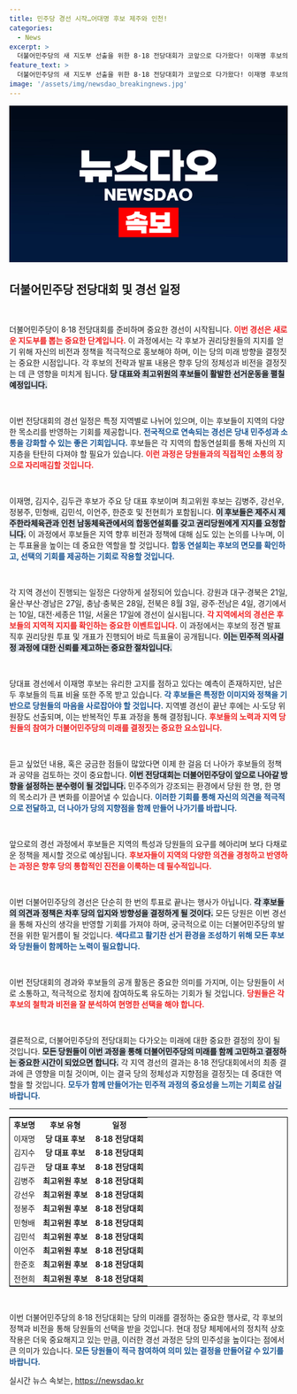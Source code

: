 ```yaml
---
title: 민주당 경선 시작…어대명 후보 제주와 인천!
categories:
  - News
excerpt: >
  더불어민주당의 새 지도부 선출을 위한 8·18 전당대회가 코앞으로 다가왔다! 이재명 후보의 승리가 예상되는 가운데, 지역별 경선이 시작된다. 각 후보들의 지지 소감과 결과에 관심이 쏠리고 있다. 클릭하고 그들의 열띤 경합을 지켜보자!
feature_text: >
  더불어민주당의 새 지도부 선출을 위한 8·18 전당대회가 코앞으로 다가왔다! 이재명 후보의 승리가 예상되는 가운데, 지역별 경선이 시작된다. 각 후보들의 지지 소감과 결과에 관심이 쏠리고 있다. 클릭하고 그들의 열띤 경합을 지켜보자!
image: '/assets/img/newsdao_breakingnews.jpg'
---
```


<p><img src="/assets/img/newsdao_breakingnews.jpg" alt="cryptoinkorea 속보" /></p>

<h2 data-ke-size="size26">더불어민주당 전당대회 및 경선 일정</h2> 

<p data-ke-size="size16">&nbsp;</p> 

<p>더불어민주당이 8·18 전당대회를 준비하며 중요한 경선이 시작됩니다. <b><span style="color: #ee2323;">이번 경선은 새로운 지도부를 뽑는 중요한 단계입니다.</span></b> 이 과정에서는 각 후보가 권리당원들의 지지를 얻기 위해 자신의 비전과 정책을 적극적으로 홍보해야 하며, 이는 당의 미래 방향을 결정짓는 중요한 시점입니다. 각 후보의 전략과 발표 내용은 향후 당의 정체성과 비전을 결정짓는 데 큰 영향을 미치게 됩니다. <b><span style="background-color: #21538527;">당 대표와 최고위원의 후보들이 활발한 선거운동을 펼칠 예정입니다.</span></b> </p>

<p data-ke-size="size16">&nbsp;</p> 

<p>이번 전당대회의 경선 일정은 특정 지역별로 나뉘어 있으며, 이는 후보들이 지역의 다양한 목소리를 반영하는 기회를 제공합니다. <b><span style="color: #1a5490;">전국적으로 연속되는 경선은 당내 민주성과 소통을 강화할 수 있는 좋은 기회입니다.</span></b> 후보들은 각 지역의 합동연설회를 통해 자신의 지지층을 탄탄히 다져야 할 필요가 있습니다. <b><span style="color: #ee2323;">이런 과정은 당원들과의 직접적인 소통의 장으로 자리매김할 것입니다.</span></b> </p>

<p data-ke-size="size16">&nbsp;</p> 

<p>이재명, 김지수, 김두관 후보가 주요 당 대표 후보이며 최고위원 후보는 김병주, 강선우, 정봉주, 민형배, 김민석, 이언주, 한준호 및 전현희가 포함됩니다. <b><span style="background-color: #21538527;">이 후보들은 제주시 제주한라체육관과 인천 남동체육관에서의 합동연설회를 갖고 권리당원에게 지지를 요청합니다.</span></b> 이 과정에서 후보들은 지역 향후 비전과 정책에 대해 심도 있는 논의를 나누며, 이는 투표율을 높이는 데 중요한 역할을 할 것입니다. <b><span style="color: #1a5490;">합동 연설회는 후보의 면모를 확인하고, 선택의 기회를 제공하는 기회로 작용할 것입니다.</span></b> </p>

<p data-ke-size="size16">&nbsp;</p> 

<p>각 지역 경선이 진행되는 일정은 다양하게 설정되어 있습니다. 강원과 대구·경북은 21일, 울산·부산·경남은 27일, 충남·충북은 28일, 전북은 8월 3일, 광주·전남은 4일, 경기에서는 10일, 대전·세종은 11일, 서울은 17일에 경선이 실시됩니다. <b><span style="color: #ee2323;">각 지역에서의 경선은 후보들의 지역적 지지를 확인하는 중요한 이벤트입니다.</span></b> 이 과정에서는 후보의 정견 발표 직후 권리당원 투표 및 개표가 진행되어 바로 득표율이 공개됩니다. <b><span style="background-color: #21538527;">이는 민주적 의사결정 과정에 대한 신뢰를 제고하는 중요한 절차입니다.</span></b> </p>

<p data-ke-size="size16">&nbsp;</p> 

<p>당대표 경선에서 이재명 후보는 유리한 고지를 점하고 있다는 예측이 존재하지만, 남은 두 후보들의 득표 비율 또한 주목 받고 있습니다. <b><span style="color: #1a5490;">각 후보들은 특정한 이미지와 정책을 기반으로 당원들의 마음을 사로잡아야 할 것입니다.</span></b> 지역별 경선이 끝난 후에는 시·도당 위원장도 선출되며, 이는 반복적인 투표 과정을 통해 결정됩니다. <b><span style="color: #ee2323;">후보들의 노력과 지역 당원들의 참여가 더불어민주당의 미래를 결정짓는 중요한 요소입니다.</span></b> </p>

<p data-ke-size="size16">&nbsp;</p> 

<p>듣고 싶었던 내용, 혹은 궁금한 점들이 많았다면 이제 한 걸음 더 나아가 후보들의 정책과 공약을 검토하는 것이 중요합니다. <b><span style="background-color: #21538527;">이번 전당대회는 더불어민주당이 앞으로 나아갈 방향을 설정하는 분수령이 될 것입니다.</span></b> 민주주의가 강조되는 환경에서 당원 한 명, 한 명의 목소리가 큰 변화를 이끌어낼 수 있습니다. <b><span style="color: #1a5490;">이러한 기회를 통해 자신의 의견을 적극적으로 전달하고, 더 나아가 당의 지향점을 함께 만들어 나가기를 바랍니다.</span></b> </p>

<p data-ke-size="size16">&nbsp;</p> 

<p>앞으로의 경선 과정에서 후보들은 지역의 특성과 당원들의 요구를 헤아리며 보다 다채로운 정책을 제시할 것으로 예상됩니다. <b><span style="color: #ee2323;">후보자들이 지역의 다양한 의견을 경청하고 반영하는 과정은 향후 당의 통합적인 진전을 이룩하는 데 필수적입니다.</span></b> </p>

<p data-ke-size="size16">&nbsp;</p> 

<p>이번 더불어민주당의 경선은 단순히 한 번의 투표로 끝나는 행사가 아닙니다. <b><span style="background-color: #21538527;">각 후보들의 의견과 정책은 차후 당의 입지와 방향성을 결정하게 될 것이다.</span></b> 모든 당원은 이번 경선을 통해 자신의 생각을 반영할 기회를 가져야 하며, 궁극적으로 이는 더불어민주당의 발전을 위한 밑거름이 될 것입니다. <b><span style="color: #1a5490;">색다르고 활기찬 선거 환경을 조성하기 위해 모든 후보와 당원들이 함께하는 노력이 필요합니다.</span></b> </p>

<p data-ke-size="size16">&nbsp;</p> 

<p>이번 전당대회의 경과와 후보들의 공개 활동은 중요한 의미를 가지며, 이는 당원들이 서로 소통하고, 적극적으로 정치에 참여하도록 유도하는 기회가 될 것입니다. <b><span style="color: #ee2323;">당원들은 각 후보의 철학과 비전을 잘 분석하여 현명한 선택을 해야 합니다.</span></b> </p>

<p data-ke-size="size16">&nbsp;</p> 

<p>결론적으로, 더불어민주당의 전당대회는 다가오는 미래에 대한 중요한 결정의 장이 될 것입니다. <b><span style="background-color: #21538527;">모든 당원들이 이번 과정을 통해 더불어민주당의 미래를 함께 고민하고 결정하는 중요한 시간이 되었으면 합니다.</span></b> 각 지역 경선의 결과는 8·18 전당대회에서의 최종 결과에 큰 영향을 미칠 것이며, 이는 결국 당의 정체성과 지향점을 결정짓는 데 중대한 역할을 할 것입니다. <b><span style="color: #1a5490;">모두가 함께 만들어가는 민주적 과정의 중요성을 느끼는 기회로 삼길 바랍니다.</span></b> </p>

<hr> 

<table style="border-collapse: collapse; border: 1px solid #000000;">
<tr>
<td style="text-align: center; height: 17px;"><b>후보명</b></td>
<td style="text-align: center; height: 17px;"><b>후보 유형</b></td>
<td style="text-align: center; height: 17px;"><b>일정</b></td>
</tr>
<tr>
<td style="text-align: center; height: 17px;">이재명</td>
<td style="text-align: center; height: 17px;"><b>당 대표 후보</b></td>
<td style="text-align: center; height: 17px;"><b>8·18 전당대회</b></td>
</tr>
<tr>
<td style="text-align: center; height: 17px;">김지수</td>
<td style="text-align: center; height: 17px;"><b>당 대표 후보</b></td>
<td style="text-align: center; height: 17px;"><b>8·18 전당대회</b></td>
</tr>
<tr>
<td style="text-align: center; height: 17px;">김두관</td>
<td style="text-align: center; height: 17px;"><b>당 대표 후보</b></td>
<td style="text-align: center; height: 17px;"><b>8·18 전당대회</b></td>
</tr>
<tr>
<td style="text-align: center; height: 17px;">김병주</td>
<td style="text-align: center; height: 17px;"><b>최고위원 후보</b></td>
<td style="text-align: center; height: 17px;"><b>8·18 전당대회</b></td>
</tr>
<tr>
<td style="text-align: center; height: 17px;">강선우</td>
<td style="text-align: center; height: 17px;"><b>최고위원 후보</b></td>
<td style="text-align: center; height: 17px;"><b>8·18 전당대회</b></td>
</tr>
<tr>
<td style="text-align: center; height: 17px;">정봉주</td>
<td style="text-align: center; height: 17px;"><b>최고위원 후보</b></td>
<td style="text-align: center; height: 17px;"><b>8·18 전당대회</b></td>
</tr>
<tr>
<td style="text-align: center; height: 17px;">민형배</td>
<td style="text-align: center; height: 17px;"><b>최고위원 후보</b></td>
<td style="text-align: center; height: 17px;"><b>8·18 전당대회</b></td>
</tr>
<tr>
<td style="text-align: center; height: 17px;">김민석</td>
<td style="text-align: center; height: 17px;"><b>최고위원 후보</b></td>
<td style="text-align: center; height: 17px;"><b>8·18 전당대회</b></td>
</tr>
<tr>
<td style="text-align: center; height: 17px;">이언주</td>
<td style="text-align: center; height: 17px;"><b>최고위원 후보</b></td>
<td style="text-align: center; height: 17px;"><b>8·18 전당대회</b></td>
</tr>
<tr>
<td style="text-align: center; height: 17px;">한준호</td>
<td style="text-align: center; height: 17px;"><b>최고위원 후보</b></td>
<td style="text-align: center; height: 17px;"><b>8·18 전당대회</b></td>
</tr>
<tr>
<td style="text-align: center; height: 17px;">전현희</td>
<td style="text-align: center; height: 17px;"><b>최고위원 후보</b></td>
<td style="text-align: center; height: 17px;"><b>8·18 전당대회</b></td>
</tr>
</table>

<p data-ke-size="size16">&nbsp;</p> 

<p>이번 더불어민주당의 8·18 전당대회는 당의 미래를 결정하는 중요한 행사로, 각 후보의 정책과 비전을 통해 당원들의 선택을 받을 것입니다. 현대 정당 체제에서의 정치적 상호작용은 더욱 중요해지고 있는 만큼, 이러한 경선 과정은 당의 민주성을 높이다는 점에서 큰 의미가 있습니다. <b><span style="color: #1a5490;">모든 당원들이 적극 참여하여 의미 있는 결정을 만들어갈 수 있기를 바랍니다.</span></b> </p>
실시간 뉴스 속보는, <a href="https://newsdao.kr" rel="dofollow">https://newsdao.kr</a>


